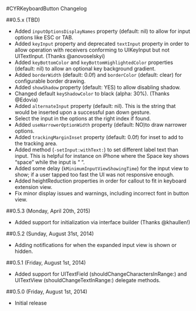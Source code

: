 #CYRKeyboardButton Changelog

##0.5.x (TBD)
* Added `inputOptionsDisplayNames` property (default: nil) to allow for input options like ESC or TAB.
* Added `keyInput` property and deprecated `textInput` property in order to allow operation with receivers conforming to UIKeyInput but not UITextInput.
(Thanks @anovoselskyi)
* Added `keyBottomColor` and `keyBottomHighlightedColor` properties (default: nil) to allow an optional key background gradient.
* Added `borderWidth` (default: 0.0f) and `borderColor` (default: clear) for configurable border drawing.
* Added `showShadow` property (default: YES) to allow disabling shadow.
* Changed default `keyShadowColor` to black (alpha: 30%).
(Thanks @Edovia)
* Added `alternateInput` property (default: nil). This is the string that would be inserted upon a successful pan down gesture.
* Select the input in the options at the right index if found.
* Added `useNarrowerOptionWidth` property (default: NO)to draw narrower options.
* Added `trackingMarginInset` property (default: 0.0f) for inset to add to the tracking area.
* Added method (`-setInput:withText:`) to set different label text than input. This is helpful for instance on iPhone where the Space key shows “space” while the input is “ “.
* Added some delay (`kMinimumInputViewShowingTime`) for the input view to show; if a user tapped too fast the UI was not responsive enough.
* Added heightReduction properties in order for callout to fit in keyboard extension view.
* Fix minor display issues and warnings, including incorrect font in button view.

##0.5.3 (Monday, April 20th, 2015)
 * Added support for initialization via interface builder (Thanks @khaullen!)

##0.5.2 (Sunday, August 31st, 2014)
 * Adding notifications for when the expanded input view is shown or hidden.

##0.5.1 (Friday, August 1st, 2014)
 * Added support for UITextField (shouldChangeCharactersInRange:) and UITextView (shouldChangeTextInRange:) delegate methods.

##0.5.0 (Friday, August 1st, 2014)
 * Initial release
